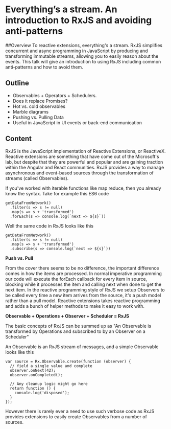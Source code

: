 # Everything’s a stream. An introduction to RxJS and avoiding anti-patterns 


##Overview
To reactive extensions, everything's a stream. RxJS simplifies concurrent and async programming in JavaScript by producing and transforming immutable streams, allowing you to easily reason about the events. This talk will give an introduction to using RxJS including common anti-patterns and how to avoid them. 

## Outline

* Observables + Operators + Schedulers.
* Does it replace Promises?
* Hot vs. cold observables
* Marble diagrams
* Pushing vs. Pulling Data
* Useful in JavaScript in UI events or back-end communication

## Content

RxJS is the JavaScript implementation of Reactive Extensions, or ReactiveX. Reactive extensions are something that have come out of the Microsoft's lab, but despite that they are powerful and popular and are gaining traction within the Angular and React communities. RxJS provides a way to manage asynchronous and event-based sources through the transformation of streams (called Observables).

If you've worked with iterable functions like map reduce, then you already know the syntax. Take for example this ES6 code

```
getDataFromNetwork()
  .filter(s => s != null)
  .map(s => s + 'transformed')
  .forEach(s => console.log(`next => ${s}`))
```

Well the same code in RxJS looks like this

```
getDataFromNetwork()
  .filter(s => s != null)
  .map(s => s + 'transformed')
  .subscribe(s => console.log(`next => ${s}`))
```

**Push vs. Pull**

From the cover there seems to be no difference, the important difference comes in how the items are processed. In normal imperative programming our code will execute the forEach callback for every item in source, blocking while it processes the item and calling next when done to get the next item. In the reactive programming style of RxJS we setup Observers to be called every time a new item arrives from the source, it's a push model rather than a pull model. Reactive extensions takes reactive programming and adds a bunch of helper methods to make it easy to work with.

**Observable + Operations + Observer + Scheduler = RxJS**

The basic concepts of RxJS can be summed up as "An Observable is transformed by Operations and subscribed to by an Observer on a Scheduler"

An Observable is an RxJS stream of messages, and a simple Observable looks like this

```
var source = Rx.Observable.create(function (observer) {
  // Yield a single value and complete
  observer.onNext(42);
  observer.onCompleted();

  // Any cleanup logic might go here
  return function () {
    console.log('disposed');
  }
});
```

However there is rarely ever a need to use such verbose code as RxJS provides extensions to easily create Observables from a number of sources.